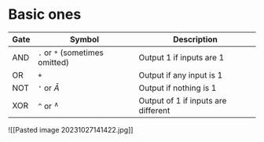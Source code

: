# Basic ones
| Gate | Symbol                         | Description              |
| ---- | ------------------------------ | ------------------------ |
| AND  | `.` or `*` (sometimes omitted) | Output 1 if inputs are 1 |
| OR   | `+`                            | Output if any input is 1 |
| NOT  | `'` or $\bar{A}$               | Output if nothing is 1   |
| XOR  | `^` or $^\wedge$               | Output of 1 if inputs are different                         |
![[Pasted image 20231027141422.jpg]]